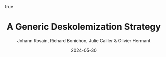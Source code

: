---
title: "A Generic Deskolemization Strategy"
conf: 25th International Conference on Logic for Programming, Artificial Intelligence and Reasoning (LPAR 25)
author: Johann Rosain, Richard Bonichon, Julie Cailler & Olivier Hermant
publisher: Springer
date: 2024-05-30
categories: [conferences]
math: true
mermaid: true
attachment: lpar2024.pdf
bibtex: lpar2024.txt
doi: https://easychair.org/publications/paper/VgpS
---